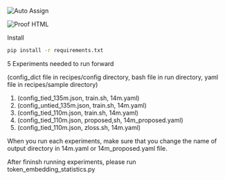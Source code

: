 ![Auto Assign](https://github.com/Cambridge-KAIST-smallLM/demo-repository/actions/workflows/auto-assign.yml/badge.svg)

![Proof HTML](https://github.com/Cambridge-KAIST-smallLM/demo-repository/actions/workflows/proof-html.yml/badge.svg)

Install 

```bash
pip install -r requirements.txt
```

5 Experiments needed to run forward

(config_dict file in recipes/config directory, bash file in run directory, yaml file in recipes/sample directory)

1.  (config_tied_135m.json, train.sh, 14m.yaml)
2.  (config_untied_135m.json, train.sh, 14m.yaml)
3.  (config_tied_110m.json, train.sh, 14m.yaml)
4.  (config_tied_110m.json, proposed,sh, 14m_proposed.yaml)
5.  (config_tied_110m.json, zloss.sh, 14m.yaml)

When you run each experiments, make sure that you change the name of output directory in 14m.yaml or 14m_proposed.yaml file. 

After fininsh running experiments, please run token_embedding_statistics.py


   

